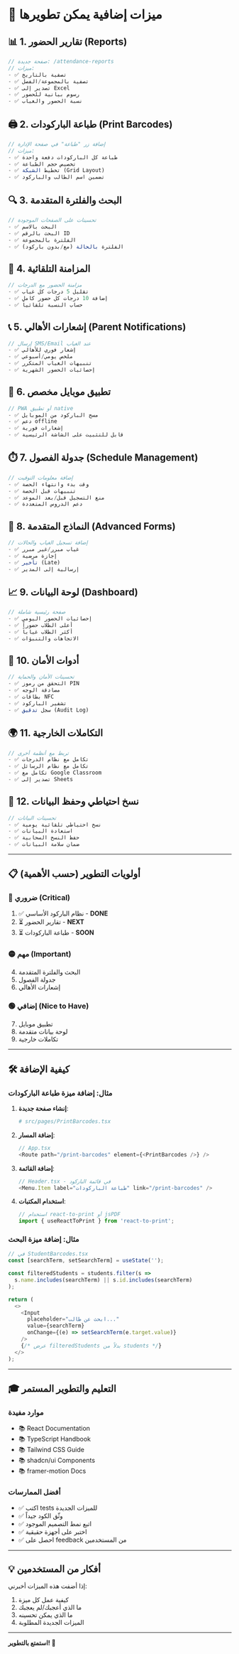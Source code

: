 # 🚀 ميزات إضافية يمكن تطويرها

## 📊 1. تقارير الحضور (Reports)
```typescript
// صفحة جديدة: /attendance-reports
// ميزات:
- ✅ تصفية بالتاريخ
- ✅ تصفية بالمجموعة/الفصل
- ✅ تصدير إلى Excel
- ✅ رسوم بيانية للحضور
- ✅ نسبة الحضور والغياب
```

## 🖨️ 2. طباعة الباركودات (Print Barcodes)
```typescript
// إضافة زر "طباعة" في صفحة الإدارة
// ميزات:
- ✅ طباعة كل الباركودات دفعة واحدة
- ✅ تخصيص حجم الطباعة
- ✅ تخطيط الشبكة (Grid Layout)
- ✅ تضمين اسم الطالب والباركود
```

## 🔍 3. البحث والفلترة المتقدمة
```typescript
// تحسينات على الصفحات الموجودة
- ✅ البحث بالاسم
- ✅ البحث بالرقم ID
- ✅ الفلترة بالمجموعة
- ✅ الفلترة بالحالة (مع/بدون باركود)
```

## 🔄 4. المزامنة التلقائية
```typescript
// مزامنة الحضور مع الدرجات
- ✅ تقليل 5 درجات كل غياب
- ✅ إضافة 10 درجات كل حضور كامل
- ✅ حساب النسبة تلقائياً
```

## 📞 5. إشعارات الأهالي (Parent Notifications)
```typescript
// إرسال SMS/Email عند الغياب
- ✅ إشعار فوري للأهالي
- ✅ ملخص يومي/أسبوعي
- ✅ تنبيهات الغياب المتكرر
- ✅ إحصائيات الحضور الشهرية
```

## 📱 6. تطبيق موبايل مخصص
```typescript
// PWA أو تطبيق native
- ✅ مسح الباركود من الموبايل
- ✅ دعم offline
- ✅ إشعارات فورية
- ✅ قابل للتثبيت على الشاشة الرئيسية
```

## ⏱️ 7. جدولة الفصول (Schedule Management)
```typescript
// إضافة معلومات التوقيت
- ✅ وقت بدء وانتهاء الحصة
- ✅ تنبيهات قبل الحصة
- ✅ منع التسجيل قبل/بعد الموعد
- ✅ دعم الدروس المتعددة
```

## 🎯 8. النماذج المتقدمة (Advanced Forms)
```typescript
// إضافة تسجيل الغياب والحالات
- ✅ غياب مبرر/غير مبرر
- ✅ إجازة مرضية
- ✅ تأخير (Late)
- ✅ إرسالية إلى المدير
```

## 📈 9. لوحة البيانات (Dashboard)
```typescript
// صفحة رئيسية شاملة
- ✅ إحصائيات الحضور اليومي
- ✅ أعلى الطلاب حضوراً
- ✅ أكثر الطلاب غياباً
- ✅ الاتجاهات والتنبؤات
```

## 🔐 10. أدوات الأمان
```typescript
// تحسينات الأمان والحماية
- ✅ التحقق من رموز PIN
- ✅ مصادقة الوجه
- ✅ بطاقات NFC
- ✅ تشفير الباركود
- ✅ سجل تدقيق (Audit Log)
```

## 🌍 11. التكاملات الخارجية
```typescript
// تربط مع أنظمة أخرى
- ✅ تكامل مع نظام الدرجات
- ✅ تكامل مع نظام الرسائل
- ✅ تكامل مع Google Classroom
- ✅ تصدير إلى Sheets
```

## 💾 12. نسخ احتياطي وحفظ البيانات
```typescript
// تحسينات البيانات
- ✅ نسخ احتياطي تلقائية يومية
- ✅ استعادة البيانات
- ✅ حفظ النسخ السحابية
- ✅ ضمان سلامة البيانات
```

---

## 📋 أولويات التطوير (حسب الأهمية)

### 🔴 ضروري (Critical)
1. ✅ نظام الباركود الأساسي - **DONE**
2. ⏳ تقارير الحضور - **NEXT**
3. ⏳ طباعة الباركودات - **SOON**

### 🟡 مهم (Important)
4. البحث والفلترة المتقدمة
5. جدولة الفصول
6. إشعارات الأهالي

### 🟢 إضافي (Nice to Have)
7. تطبيق موبايل
8. لوحة بيانات متقدمة
9. تكاملات خارجية

---

## 🛠️ كيفية الإضافة

### مثال: إضافة ميزة طباعة الباركودات

1. **إنشاء صفحة جديدة**:
   ```bash
   # src/pages/PrintBarcodes.tsx
   ```

2. **إضافة المسار**:
   ```typescript
   // App.tsx
   <Route path="/print-barcodes" element={<PrintBarcodes />} />
   ```

3. **إضافة القائمة**:
   ```typescript
   // Header.tsx - في قائمة الباركود
   <Menu.Item label="طباعة الباركودات" link="/print-barcodes" />
   ```

4. **استخدام المكتبات**:
   ```typescript
   // استخدام react-to-print أو jsPDF
   import { useReactToPrint } from 'react-to-print';
   ```

### مثال: إضافة ميزة البحث

```typescript
// في StudentBarcodes.tsx
const [searchTerm, setSearchTerm] = useState('');

const filteredStudents = students.filter(s => 
  s.name.includes(searchTerm) || s.id.includes(searchTerm)
);

return (
  <>
    <Input 
      placeholder="ابحث عن طالب..."
      value={searchTerm}
      onChange={(e) => setSearchTerm(e.target.value)}
    />
    {/* عرض filteredStudents بدلاً من students */}
  </>
);
```

---

## 🎓 التعليم والتطوير المستمر

### موارد مفيدة
- 📚 React Documentation
- 📚 TypeScript Handbook
- 📚 Tailwind CSS Guide
- 📚 shadcn/ui Components
- 📚 framer-motion Docs

### أفضل الممارسات
- ✅ اكتب tests للميزات الجديدة
- ✅ وثّق الكود جيداً
- ✅ اتبع نمط التصميم الموجود
- ✅ اختبر على أجهزة حقيقية
- ✅ احصل على feedback من المستخدمين

---

## 💡 أفكار من المستخدمين

إذا أضفت هذه الميزات أخبرني:
1. كيفية عمل كل ميزة
2. ما الذي أعجبك/لم يعجبك
3. ما الذي يمكن تحسينه
4. الميزات الجديدة المطلوبة

---

**استمتع بالتطوير! 🚀**

